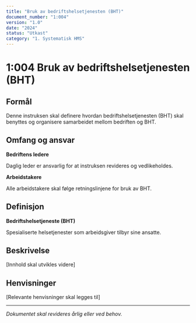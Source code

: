 ```yaml
---
title: "Bruk av bedriftshelsetjenesten (BHT)"
document_number: "1:004"
version: "1.0"
date: "2024"
status: "Utkast"
category: "1. Systematisk HMS"
---
```


# 1:004 Bruk av bedriftshelsetjenesten (BHT)

## Formål

Denne instruksen skal definere hvordan bedriftshelsetjenesten (BHT) skal benyttes og organisere samarbeidet mellom bedriften og BHT.

## Omfang og ansvar

**Bedriftens ledere**

Daglig leder er ansvarlig for at instruksen revideres og vedlikeholdes.

**Arbeidstakere**

Alle arbeidstakere skal følge retningslinjene for bruk av BHT.

## Definisjon

**Bedriftshelsetjeneste (BHT)**

Spesialiserte helsetjenester som arbeidsgiver tilbyr sine ansatte.

## Beskrivelse

[Innhold skal utvikles videre]

## Henvisninger

[Relevante henvisninger skal legges til]

---

*Dokumentet skal revideres årlig eller ved behov.*
